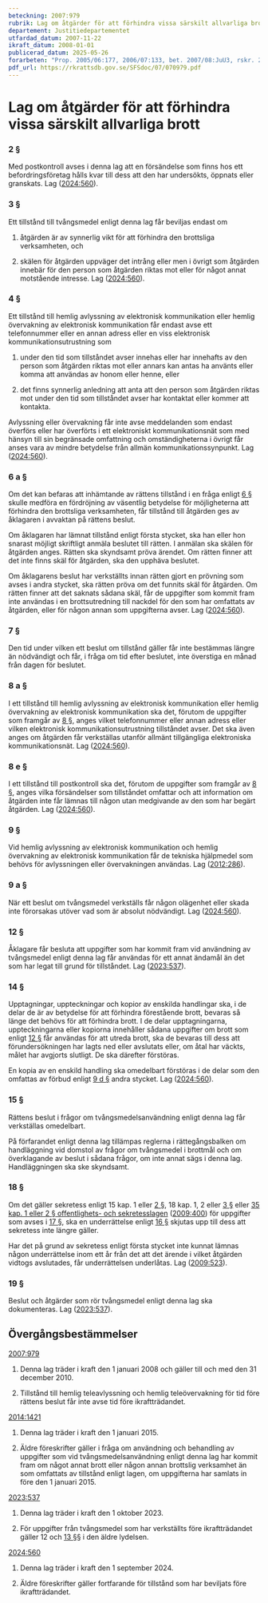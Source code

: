 ```yaml
---
beteckning: 2007:979
rubrik: Lag om åtgärder för att förhindra vissa särskilt allvarliga brott
departement: Justitiedepartementet
utfardad_datum: 2007-11-22
ikraft_datum: 2008-01-01
publicerad_datum: 2025-05-26
forarbeten: "Prop. 2005/06:177, 2006/07:133, bet. 2007/08:JuU3, rskr. 2007/08:11"
pdf_url: https://rkrattsdb.gov.se/SFSdoc/07/070979.pdf
---
```


# Lag om åtgärder för att förhindra vissa särskilt allvarliga brott

### 2 §

Med postkontroll avses i denna lag att en försändelse som finns hos ett befordringsföretag hålls kvar till dess att den har undersökts, öppnats eller granskats. Lag ([2024:560](https://selex.se/eli/sfs/2024/560)).

### 3 §

Ett tillstånd till tvångsmedel enligt denna lag får beviljas endast om

1. åtgärden är av synnerlig vikt för att förhindra den brottsliga verksamheten, och

2. skälen för åtgärden uppväger det intrång eller men i övrigt som åtgärden innebär för den person som åtgärden riktas mot eller för något annat motstående intresse. Lag ([2024:560](https://selex.se/eli/sfs/2024/560)).

### 4 §

Ett tillstånd till hemlig avlyssning av elektronisk kommunikation eller hemlig övervakning av elektronisk kommunikation får endast avse ett telefonnummer eller en annan adress eller en viss elektronisk kommunikationsutrustning som

1. under den tid som tillståndet avser innehas eller har innehafts av den person som åtgärden riktas mot eller annars kan antas ha använts eller komma att användas av honom eller henne, eller

2. det finns synnerlig anledning att anta att den person som åtgärden riktas mot under den tid som tillståndet avser har kontaktat eller kommer att kontakta.

Avlyssning eller övervakning får inte avse meddelanden som endast överförs eller har överförts i ett elektroniskt kommunikationsnät som med hänsyn till sin begränsade omfattning och omständigheterna i övrigt får anses vara av mindre betydelse från allmän kommunikationssynpunkt. Lag ([2024:560](https://selex.se/eli/sfs/2024/560)).

### 6 a §

Om det kan befaras att inhämtande av rättens tillstånd i en fråga enligt [6 §](#6) skulle medföra en fördröjning av väsentlig betydelse för möjligheterna att förhindra den brottsliga verksamheten, får tillstånd till åtgärden ges av åklagaren i avvaktan på rättens beslut.

Om åklagaren har lämnat tillstånd enligt första stycket, ska han eller hon snarast möjligt skriftligt anmäla beslutet till rätten. I anmälan ska skälen för åtgärden anges. Rätten ska skyndsamt pröva ärendet. Om rätten finner att det inte finns skäl för åtgärden, ska den upphäva beslutet.

Om åklagarens beslut har verkställts innan rätten gjort en prövning som avses i andra stycket, ska rätten pröva om det funnits skäl för åtgärden. Om rätten finner att det saknats sådana skäl, får de uppgifter som kommit fram inte användas i en brottsutredning till nackdel för den som har omfattats av åtgärden, eller för någon annan som uppgifterna avser. Lag ([2024:560](https://selex.se/eli/sfs/2024/560)).

### 7 §

Den tid under vilken ett beslut om tillstånd gäller får inte bestämmas längre än nödvändigt och får, i fråga om tid efter beslutet, inte överstiga en månad från dagen för beslutet.

### 8 a §

I ett tillstånd till hemlig avlyssning av elektronisk kommunikation eller hemlig övervakning av elektronisk kommunikation ska det, förutom de uppgifter som framgår av [8 §](#8), anges vilket telefonnummer eller annan adress eller vilken elektronisk kommunikationsutrustning tillståndet avser. Det ska även anges om åtgärden får verkställas utanför allmänt tillgängliga elektroniska kommunikationsnät. Lag ([2024:560](https://selex.se/eli/sfs/2024/560)).

### 8 e §

I ett tillstånd till postkontroll ska det, förutom de uppgifter som framgår av [8 §](#8), anges vilka försändelser som tillståndet omfattar och att information om åtgärden inte får lämnas till någon utan medgivande av den som har begärt åtgärden. Lag ([2024:560](https://selex.se/eli/sfs/2024/560)).

### 9 §

Vid hemlig avlyssning av elektronisk kommunikation och hemlig övervakning av elektronisk kommunikation får de tekniska hjälpmedel som behövs för avlyssningen eller övervakningen användas. Lag ([2012:286](https://selex.se/eli/sfs/2012/286)).

### 9 a §

När ett beslut om tvångsmedel verkställs får någon olägenhet eller skada inte förorsakas utöver vad som är absolut nödvändigt. Lag ([2024:560](https://selex.se/eli/sfs/2024/560)).

### 12 §

Åklagare får besluta att uppgifter som har kommit fram vid användning av tvångsmedel enligt denna lag får användas för ett annat ändamål än det som har legat till grund för tillståndet. Lag ([2023:537](https://selex.se/eli/sfs/2023/537)).

### 14 §

Upptagningar, uppteckningar och kopior av enskilda handlingar ska, i de delar de är av betydelse för att förhindra förestående brott, bevaras så länge det behövs för att förhindra brott. I de delar upptagningarna, uppteckningarna eller kopiorna innehåller sådana uppgifter om brott som enligt [12 §](#12) får användas för att utreda brott, ska de bevaras till dess att förundersökningen har lagts ned eller avslutats eller, om åtal har väckts, målet har avgjorts slutligt. De ska därefter förstöras.

En kopia av en enskild handling ska omedelbart förstöras i de delar som den omfattas av förbud enligt [9 d §](#9d) andra stycket. Lag ([2024:560](https://selex.se/eli/sfs/2024/560)).

### 15 §

Rättens beslut i frågor om tvångsmedelsanvändning enligt denna lag får verkställas omedelbart.

På förfarandet enligt denna lag tillämpas reglerna i rättegångsbalken om handläggning vid domstol av frågor om tvångsmedel i brottmål och om överklagande av beslut i sådana frågor, om inte annat sägs i denna lag. Handläggningen ska ske skyndsamt.

### 18 §

Om det gäller sekretess enligt 15 kap. 1 eller [2 §](#2), 18 kap. 1, 2 eller [3 §](#3) eller [35 kap. 1 eller 2 § offentlighets- och sekretesslagen](https://selex.se/eli/sfs/2009/400#kap35.1) ([2009:400](https://selex.se/eli/sfs/2009/400)) för uppgifter som avses i [17 §](#17), ska en underrättelse enligt [16 §](#16) skjutas upp till dess att sekretess inte längre gäller.

Har det på grund av sekretess enligt första stycket inte kunnat lämnas någon underrättelse inom ett år från det att det ärende i vilket åtgärden vidtogs avslutades, får underrättelsen underlåtas. Lag ([2009:523](https://selex.se/eli/sfs/2009/523)).

### 19 §

Beslut och åtgärder som rör tvångsmedel enligt denna lag ska dokumenteras. Lag ([2023:537](https://selex.se/eli/sfs/2023/537)).

## Övergångsbestämmelser

[2007:979](https://selex.se/eli/sfs/2007/979)

1. Denna lag träder i kraft den 1 januari 2008 och gäller till och med den 31 december 2010.

2. Tillstånd till hemlig teleavlyssning och hemlig teleövervakning för tid före rättens beslut får inte avse tid före ikraftträdandet.

[2014:1421](https://selex.se/eli/sfs/2014/1421)

1. Denna lag träder i kraft den 1 januari 2015.

2. Äldre föreskrifter gäller i fråga om användning och behandling av uppgifter som vid tvångsmedelsanvändning enligt denna lag har kommit fram om något annat brott eller någon annan brottslig verksamhet än som omfattats av tillstånd enligt lagen, om uppgifterna har samlats in före den 1 januari 2015.

[2023:537](https://selex.se/eli/sfs/2023/537)

1. Denna lag träder i kraft den 1 oktober 2023.

2. För uppgifter från tvångsmedel som har verkställts före ikraftträdandet gäller 12 och [13 §](#13)§ i den äldre lydelsen.

[2024:560](https://selex.se/eli/sfs/2024/560)

1. Denna lag träder i kraft den 1 september 2024.

2. Äldre föreskrifter gäller fortfarande för tillstånd som har beviljats före ikraftträdandet.